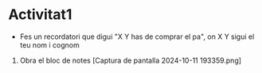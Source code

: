 # Activitat1
- Fes un recordatori que digui "X Y has de comprar el pa", on X Y sigui el teu nom i cognom

1. Obra el bloc de notes
[Captura de pantalla 2024-10-11 193359.png]

